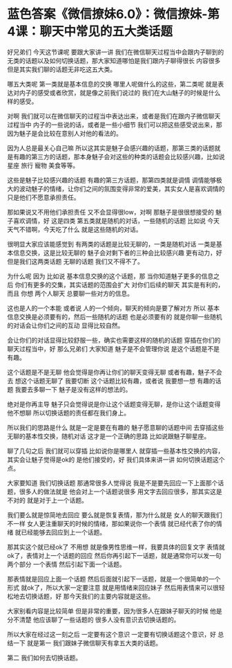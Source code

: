 # 蓝色答案《微信撩妹6.0》：微信撩妹-第4课：聊天中常见的五大类话题

好兄弟们 今天这节课呢 要跟大家讲一讲 我们在微信聊天过程当中会跟内子聊到的无类的话题以及如何切换话题，那大家知道哪怕是我们跟内子聊得很长 内容很多 但是其实我们聊的话题无非吃这五大类。

哪五大类呢 第一类就是基本信息的交换 哪里人呢做什么的这些，第二类呢 就是表达对内子的感受或者欣赏，就是像之前我们说过的 我们在大山魅子的时候是什么样的感受。

对啊 我们就可以在微信聊天的过程当中表达出来，或者是我们在跟内子微信聊天过程当中 内子的一些说的话，或者是一些小细节 我们可以把这些感受说出来，那因为魅子是会比较在意别人对他的看法的。

因为人总是最关心自己嘛 所以这其实是魅子会感兴趣的话题，那第三类的话题就是有趣的第三方的话题，那本身魅子会对这些的种类的话题会比较感兴趣，比如说星座 旅行 寵物 美食等等。

这些是魅子比较感兴趣的话题 有趣的第三方话题，那第四类就是调情 调情能够极大的波动魅子的情绪，让你们之间的氛围变得非常的爱美，其实女人是喜欢调情的 只是他们不愿意承担责任。

那如果说又不用他们承担责任 又不会显得很low，对啊 那魅子是很很想接受的 魅子喜欢调情，好 这是四类 第五类就是随机的对话，一些随机的话题 比如说 今天天气不错啊，今天吃了什么 就是这些随机的对话。

很明显大家应该能感觉到 有两类的话题是比较无聊的，一类是随机对话 一类是基本信息交换，这是比较无聊的 魅子会对剩下者的三种会比较感兴趣 更有动力，好 但是我们这两类话题 无聊的话题 我们又不得不了。

为什么呢 因为 比如说 基本信息交换的这个话题，那 当你知道魅子更多的信息之后 你们有更多的交集，其实话题的范围会扩大 对你们后续的聊天 其实是有利的，而且 你想 两个人聊天 总要聊一些对方的信息。

这也是人的一个本能 或者说 人的一个倾向，聊天的倾向是要了解对方 所以 基本信息交换是必须要有的，然后一些随机的话题 也是必须要有的 就是你聊一些随机的对话会让你们之间的互动 显得比较自然。

会让你们的对话显得比较舒服一些，确实也需要这样的随机的话题 穿插在你们的聊天过程当中，好 那么兄弟们 大家知道 魅子是不会管理你说 是这个话题是不是有趣。

这个话题是不是无聊 他会觉得是你再让你们的聊天变得无聊 或者有趣，魅子不会去 想这个话题无聊了 我要切断 这个话题比较有趣，或者说 我要想一想 有趣的话题 我要去多聊一下 魅子是没有这样的想法的。

绝对是你再主导 魅子只会觉得说是你让这个话题变得无聊，是你让这个话题变得他不想聊 所以切换话题的责任都在我们身上。

所以我们的思路是什么 就是一定是要在有趣的 魅子愿意聊的话题中间 去穿插这些无聊的基本性交换，随机对话 这才是一个正确的思路 比如说跟魅子聊星座。

聊了几句之后 我们就可以穿插 比如说你是哪里人 就穿插一些基本性交换的内容，其实会让魅子觉得是ok的 是他们接受的，好 我们具体来讲一讲 如何切换话题这个点。

大家要知道 我们切换话题 那通常很多人觉得说 我是不是要先回应一下上面那个话题，很多人的做法就是 他会对上一个话题说很多 用文字去回应很多，那其实这是不对的 就是对于上一个话题。

我们要么就是惊简地去回应 要么就是恢复表情，那为什么就是 女人的聊天跟我们不一样 女人更注重聊天的时候的情绪，那如果说你一个表情 就已经代表了你的情绪 就已经能够去回应到上一个话题。

那其实这个就已经ok了 不用想 就是像男性思维一样，我要具体的回复文字 表情就ok了，表情对上一个话题的回应 然后你再引起下一话题，就是通常你可以发一句 两个部分 一个表情 然后引起下面一个话题。

那表情就是回应上面一个话题 然后后面就引起下一话题，就是一个很简单的一个形式 就ok了，所以大家一定要注意 就是用情绪来回应妹子 然后用表情来可以很轻松地去切换话题，好 那今天我们的主要内容就是这些。

大家别看内容是比较简单 但是非常的重要，因为很多人在跟妹子聊天的时候 他是分不清楚 他应该聊了一些话题的 很多人没有意识去切换话题的。

所以大家在经过这一刻之后 一定要有这个意识 一定要有切换话题这个意识，好 总结一下 就是第一 我们跟妹子微信聊天有拿五大类的话题。

第二 我们如何去切换话题。
